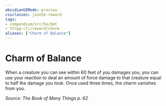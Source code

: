 ```yaml
---
obsidianUIMode: preview
cssclasses: json5e-reward
tags:
- compendium/src/5e/bmt
- ttrpg-cli/reward/charm
aliases: ["Charm of Balance"]
---
```

# Charm of Balance

When a creature you can see within 60 feet of you damages you, you can use your reaction to deal an amount of force damage to that creature equal to half the damage you took. Once used three times, the charm vanishes from you.

*Source: The Book of Many Things p. 62*